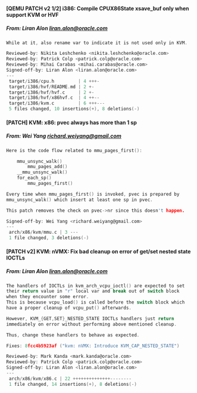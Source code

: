 #### [QEMU PATCH v2 1/2] i386: Compile CPUX86State xsave_buf only when support KVM or HVF
##### From: Liran Alon <liran.alon@oracle.com>

```c
While at it, also rename var to indicate it is not used only in KVM.

Reviewed-by: Nikita Leshchenko <nikita.leshchenko@oracle.com>
Reviewed-by: Patrick Colp <patrick.colp@oracle.com>
Reviewed-by: Mihai Carabas <mihai.carabas@oracle.com>
Signed-off-by: Liran Alon <liran.alon@oracle.com>
---
 target/i386/cpu.h         | 4 +++-
 target/i386/hvf/README.md | 2 +-
 target/i386/hvf/hvf.c     | 2 +-
 target/i386/hvf/x86hvf.c  | 4 ++--
 target/i386/kvm.c         | 6 +++---
 5 files changed, 10 insertions(+), 8 deletions(-)

```
#### [PATCH] KVM: x86: pvec always has more than 1 sp
##### From: Wei Yang <richard.weiyang@gmail.com>

```c
Here is the code flow related to mmu_pages_first():

    mmu_unsync_walk()
        mmu_pages_add()
	__mmu_unsync_walk()
    for_each_sp()
        mmu_pages_first()

Every time when mmu_pages_first() is invoked, pvec is prepared by
mmu_unsync_walk() which insert at least one sp in pvec.

This patch removes the check on pvec->nr since this doesn't happen.

Signed-off-by: Wei Yang <richard.weiyang@gmail.com>
---
 arch/x86/kvm/mmu.c | 3 ---
 1 file changed, 3 deletions(-)

```
#### [PATCH v2] KVM: nVMX: Fix bad cleanup on error of get/set nested state IOCTLs
##### From: Liran Alon <liran.alon@oracle.com>

```c
The handlers of IOCTLs in kvm_arch_vcpu_ioctl() are expected to set
their return value in "r" local var and break out of switch block
when they encounter some error.
This is because vcpu_load() is called before the switch block which
have a proper cleanup of vcpu_put() afterwards.

However, KVM_{GET,SET}_NESTED_STATE IOCTLs handlers just return
immediately on error without performing above mentioned cleanup.

Thus, change these handlers to behave as expected.

Fixes: 8fcc4b5923af ("kvm: nVMX: Introduce KVM_CAP_NESTED_STATE")

Reviewed-by: Mark Kanda <mark.kanda@oracle.com>
Reviewed-by: Patrick Colp <patrick.colp@oracle.com>
Signed-off-by: Liran Alon <liran.alon@oracle.com>
---
 arch/x86/kvm/x86.c | 22 ++++++++++++++--------
 1 file changed, 14 insertions(+), 8 deletions(-)

```
